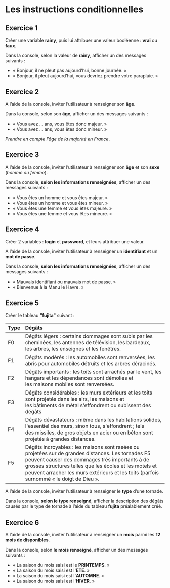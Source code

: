 # Les instructions conditionnelles

## Exercice 1
Créer une variable **rainy**, puis lui attribuer une valeur booléenne : **vrai** ou **faux**.

Dans la console, selon la valeur de **rainy**, afficher un des messages suivants :

* « Bonjour, il ne pleut pas aujourd’hui, bonne journée. »
* « Bonjour, il pleut aujourd’hui, vous devriez prendre votre parapluie. »


## Exercice 2
A l’aide de la console, inviter l’utilisateur à renseigner son **âge**.

Dans la console, selon son **âge**, afficher un des messages suivants :

* « Vous avez … ans, vous êtes donc majeur. »
* « Vous avez … ans, vous êtes donc mineur. »

*Prendre en compte l’âge de la majorité en France*.


## Exercice 3
A l’aide de la console, inviter l’utilisateur à renseigner son **âge** et son **sexe** (*homme ou femme*).

Dans la console, **selon les informations renseignées**, afficher un des messages suivants :

* « Vous êtes un homme et vous êtes majeur. »
* « Vous êtes un homme et vous êtes mineur. »
* « Vous êtes une femme et vous êtes majeure. »
* « Vous êtes une femme et vous êtes mineure. »


## Exercice 4
Créer 2 variables : **login** et **password**, et leurs attribuer une valeur.

A l’aide de la console, inviter l’utilisateur à renseigner un **identifiant** et un **mot de passe**.

Dans la console, **selon les informations renseignées**, afficher un des messages suivants :

* « Mauvais identifiant ou mauvais mot de passe. »
* « Bienvenue à la Manu le Havre. »


## Exercice 5
Créer le tableau **"fujita"** suivant :

|Type|Dégâts|
|:--------|:---------|
|F0|Dégâts légers : certains dommages sont subis par les cheminées, les antennes de télévision, les bardeaux, les arbres, les enseignes et les fenêtres.|
|F1|Dégâts modérés : les automobiles sont renversées, les abris pour automobiles détruits et les arbres déracinés.|
|F2|Dégâts importants : les toits sont arrachés par le vent, les hangars et les dépendances sont démolies et les maisons mobiles sont renversées.|
|F3|Dégâts considérables : les murs extérieurs et les toits sont projetés dans les airs, les maisons et les bâtiments de métal s'effondrent ou subissent des dégâts| importants, les forêts et les récoltes sont abattues.|
|F4|Dégâts dévastateurs : même dans les habitations solides, l'essentiel des murs, sinon tous, s'effondrent ; tels des missiles, de gros objets en acier ou en béton sont projetés à grandes distances.|
|F5|Dégâts incroyables : les maisons sont rasées ou projetées sur de grandes distances. Les tornades F5 peuvent causer des dommages très importants à de grosses structures telles que les écoles et les motels et peuvent arracher les murs extérieurs et les toits (parfois surnommé « le doigt de Dieu ».|

A l’aide de la console, inviter l’utilisateur à renseigner le **type** d’une tornade.

Dans la console, **selon le type renseigné**, afficher la description des dégâts causés par le type de tornade à l’aide du tableau **fujita** préalablement créé.


## Exercice 6
A l’aide de la console, inviter l’utilisateur à renseigner un **mois** parmi les **12 mois de disponibles**.

Dans la console, selon **le mois renseigné**, afficher un des messages suivants :

* « La saison du mois saisi est le **PRINTEMPS**. »
* « La saison du mois saisi est l'**ETE**. »
* « La saison du mois saisi est l'**AUTOMNE**. »
* « La saison du mois saisi est l'**HIVER**. »
